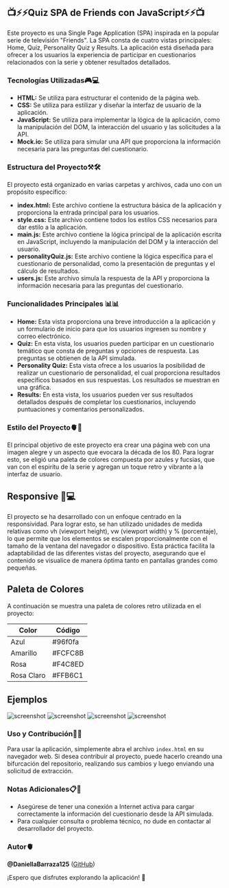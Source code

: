 ## 📺⚡️⚡️Quiz SPA de Friends con JavaScript⚡️⚡️📺

Este proyecto es una Single Page Application (SPA) inspirada en la popular serie de televisión "Friends". La SPA consta de cuatro vistas principales: Home, Quiz, Personality Quiz y Results. La aplicación está diseñada para ofrecer a los usuarios la experiencia de participar en cuestionarios relacionados con la serie y obtener resultados detallados.

### Tecnologías Utilizadas🎮💻

-   **HTML:** Se utiliza para estructurar el contenido de la página web.
-   **CSS:** Se utiliza para estilizar y diseñar la interfaz de usuario de la aplicación.
-   **JavaScript:** Se utiliza para implementar la lógica de la aplicación, como la manipulación del DOM, la interacción del usuario y las solicitudes a la API.
-   **Mock.io:** Se utiliza para simular una API que proporciona la información necesaria para las preguntas del cuestionario.

### Estructura del Proyecto⚒🛠

El proyecto está organizado en varias carpetas y archivos, cada uno con un propósito específico:

-   **index.html:** Este archivo contiene la estructura básica de la aplicación y proporciona la entrada principal para los usuarios.
-   **style.css:** Este archivo contiene todos los estilos CSS necesarios para dar estilo a la aplicación.
-   **main.js:** Este archivo contiene la lógica principal de la aplicación escrita en JavaScript, incluyendo la manipulación del DOM y la interacción del usuario.
-   **personalityQuiz.js:** Este archivo contiene la lógica específica para el cuestionario de personalidad, como la presentación de preguntas y el cálculo de resultados.
-   **users.js:** Este archivo simula la respuesta de la API y proporciona la información necesaria para las preguntas del cuestionario.

### Funcionalidades Principales 📊📊

-   **Home:** Esta vista proporciona una breve introducción a la aplicación y un formulario de inicio para que los usuarios ingresen su nombre y correo electrónico.
-   **Quiz:** En esta vista, los usuarios pueden participar en un cuestionario temático que consta de preguntas y opciones de respuesta. Las preguntas se obtienen de la API simulada.
-   **Personality Quiz:** Esta vista ofrece a los usuarios la posibilidad de realizar un cuestionario de personalidad, el cual proporciona resultados específicos basados en sus respuestas. Los resultados se muestran en una gráfica.
-   **Results:** En esta vista, los usuarios pueden ver sus resultados detallados después de completar los cuestionarios, incluyendo puntuaciones y comentarios personalizados.

### Estilo del Proyecto🫀🌈

El principal objetivo de este proyecto era crear una página web con una imagen alegre y un aspecto que evocara la década de los 80. Para lograr esto, se eligió una paleta de colores compuesta por azules y fucsias, que van con el espiritu de la serie y agregan un toque retro y vibrante a la interfaz de usuario.

## Responsive 📱💻

El proyecto se ha desarrollado con un enfoque centrado en la responsividad. Para lograr esto, se han utilizado unidades de medida relativas como vh (viewport height), vw (viewport width) y % (porcentaje), lo que permite que los elementos se escalen proporcionalmente con el tamaño de la ventana del navegador o dispositivo. Esta práctica facilita la adaptabilidad de las diferentes vistas del proyecto, asegurando que el contenido se visualice de manera óptima tanto en pantallas grandes como pequeñas.

## Paleta de Colores

A continuación se muestra una paleta de colores retro utilizada en el proyecto:

| Color      | Código  |
| ---------- | ------- |
| Azul       | #96f0fa |
| Amarillo   | #FCFC8B |
| Rosa       | #F4C8ED |
| Rosa Claro | #FFB6C1 |

## Ejemplos

<img src="./assets/Screenshot 2024-04-19 084723.png" alt="screenshot" >
<img src="./assets/Screenshot 2024-04-19 084802.png" alt="screenshot">
<img src="./assets/Screenshot 2024-04-19 084840.png" alt="screenshot">
<img src="./assets/Screenshot 2024-04-19 084905.png" alt="screenshot">

### Uso y Contribución📃🧮

Para usar la aplicación, simplemente abra el archivo `index.html` en su navegador web. Si desea contribuir al proyecto, puede hacerlo creando una bifurcación del repositorio, realizando sus cambios y luego enviando una solicitud de extracción.

### Notas Adicionales📋📎

-   Asegúrese de tener una conexión a Internet activa para cargar correctamente la información del cuestionario desde la API simulada.
-   Para cualquier consulta o problema técnico, no dude en contactar al desarrollador del proyecto.

### Autor🫀

**@DaniellaBarraza125** ([GitHub](https://github.com/DaniellaBarraza125))

¡Espero que disfrutes explorando la aplicación! 🎉
